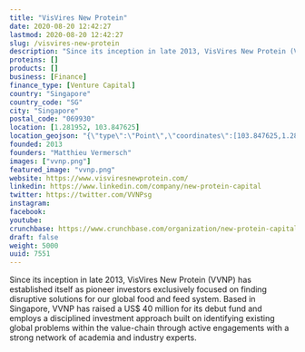 ```yaml
---
title: "VisVires New Protein"
date: 2020-08-20 12:42:27
lastmod: 2020-08-20 12:42:27
slug: /visvires-new-protein
description: "Since its inception in late 2013, VisVires New Protein (VVNP) has established itself as pioneer investors exclusively focused on finding disruptive solutions for our global food and feed system. Based in Singapore, VVNP has raised a US$ 40 million for its debut fund and employs a disciplined investment approach built on identifying existing global problems within the value-chain through active engagements with a strong network of academia and industry experts."
proteins: []
products: []
business: [Finance]
finance_type: [Venture Capital]
country: "Singapore"
country_code: "SG"
city: "Singapore"
postal_code: "069930"
location: [1.281952, 103.847625]
location_geojson: "{\"type\":\"Point\",\"coordinates\":[103.847625,1.281952]}"
founded: 2013
founders: "Matthieu Vermersch"
images: ["vvnp.png"]
featured_image: "vvnp.png"
website: https://www.visviresnewprotein.com/
linkedin: https://www.linkedin.com/company/new-protein-capital
twitter: https://twitter.com/VVNPsg
instagram: 
facebook: 
youtube: 
crunchbase: https://www.crunchbase.com/organization/new-protein-capital
draft: false
weight: 5000
uuid: 7551
---
```

Since its inception in late 2013, VisVires New Protein (VVNP) has established itself as pioneer investors exclusively focused on finding disruptive solutions for our global food and feed system. Based in Singapore, VVNP has raised a US$ 40 million for its debut fund and employs a disciplined investment approach built on identifying existing global problems within the value-chain through active engagements with a strong network of academia and industry experts.
